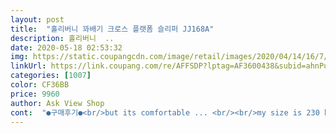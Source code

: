 ```yaml
---
layout: post 
title:  "홀리버니 꽈배기 크로스 플랫폼 슬리퍼 JJ168A" 
description: 홀리버니  ..
date: 2020-05-18 02:53:32 
img: https://static.coupangcdn.com/image/retail/images/2020/04/14/16/7/fabb2ef9-dc93-45e5-a72d-fbd072b81262.jpg 
linkUrl: https://link.coupang.com/re/AFFSDP?lptag=AF3600438&subid=ahnPublicAsk&pageKey=1478173288&itemId=2539576625&vendorItemId=70532297621&traceid=V0-113-52ed9eef5edc74d3 
categories: [1007] 
color: CF36BB 
price: 9960 
author: Ask View Shop 
cont:  "●구매후기●<br/>but its comfortable ... <br/><br/>my size is 230 but i ordered 235 in case if it smaller but even though 235 turned out smaller too<br/>사이즈가 좀 작게 나왔어요<br/>생각보다 너무 편하고 예쁘네요<br/>잘 신을게요<br/>" 
---
```

